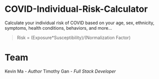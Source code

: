 # COVID-Individual-Risk-Calculator
Calculate your individual risk of COVID based on your age, sex, ethnicity, symptoms, health conditions, behaviors, and more...

> Risk = (Exposure*Susceptibility)/(Normalization Factor) 

# Team
Kevin Ma - *Author*
Timothy Gan - *Full Stack Developer*
